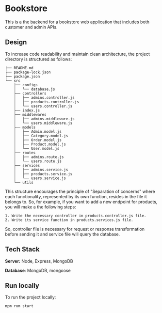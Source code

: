 
# Bookstore

This is a the backend for a bookstore web application that includes both customer and admin APIs.



## Design

To increase code readability and maintain clean architecture, the project directory is structured as follows:
```
├── README.md
├── package-lock.json
├── package.json
└── src
    ├── configs
    │   └── database.js
    ├── controllers
    │   ├── admins.controller.js
    │   ├── products.controller.js
    │   └── users.controller.js
    ├── index.js
    ├── middlewares
    │   ├── admins.middleware.js
    │   └── users.middleware.js
    ├── models
    │   ├── Admin.model.js
    │   ├── Category.model.js
    │   ├── Order.model.js
    │   ├── Product.model.js
    │   └── User.model.js
    ├── routes
    │   ├── admins.route.js
    │   └── users.route.js
    ├── services
    │   ├── admins.service.js
    │   ├── products.service.js
    │   └── users.service.js
    └── utils
```
This structure encourages the principle of "Separation of concerns" where each functionality, represented by its own function, resides in the file it belongs to. So, for example, if you want to add a new endpoint for products, you will make a the following steps:

    1. Write the necessary controller in products.controller.js file.
    2. Write its service function in products.services.js file.
So, controller file is necessary for request or response transformation before sending it and service file will query the database.
## Tech Stack

**Server:** Node, Express, MongoDB

**Database**: MongoDB, mongoose

## Run locally

To run the project locally:

```bash
npm run start
```
